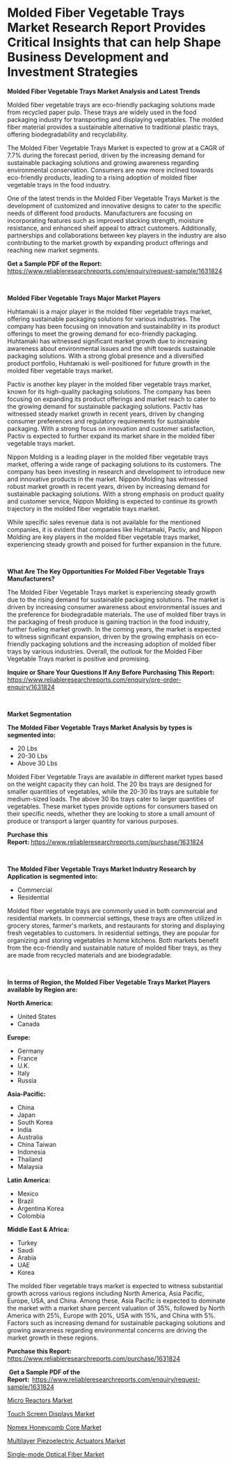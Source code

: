 <p><h1>Molded Fiber Vegetable Trays Market Research Report Provides Critical Insights that can help Shape Business Development and Investment Strategies</h1></p><p><strong>Molded Fiber Vegetable Trays Market Analysis and Latest Trends</strong></p>
<p><p>Molded fiber vegetable trays are eco-friendly packaging solutions made from recycled paper pulp. These trays are widely used in the food packaging industry for transporting and displaying vegetables. The molded fiber material provides a sustainable alternative to traditional plastic trays, offering biodegradability and recyclability.</p><p>The Molded Fiber Vegetable Trays Market is expected to grow at a CAGR of 7.7% during the forecast period, driven by the increasing demand for sustainable packaging solutions and growing awareness regarding environmental conservation. Consumers are now more inclined towards eco-friendly products, leading to a rising adoption of molded fiber vegetable trays in the food industry.</p><p>One of the latest trends in the Molded Fiber Vegetable Trays Market is the development of customized and innovative designs to cater to the specific needs of different food products. Manufacturers are focusing on incorporating features such as improved stacking strength, moisture resistance, and enhanced shelf appeal to attract customers. Additionally, partnerships and collaborations between key players in the industry are also contributing to the market growth by expanding product offerings and reaching new market segments.</p></p>
<p><strong>Get a Sample PDF of the Report:&nbsp;</strong> <a href="https://www.reliableresearchreports.com/enquiry/request-sample/1631824">https://www.reliableresearchreports.com/enquiry/request-sample/1631824</a></p>
<p>&nbsp;</p>
<p><strong>Molded Fiber Vegetable Trays Major Market Players</strong></p>
<p><p>Huhtamaki is a major player in the molded fiber vegetable trays market, offering sustainable packaging solutions for various industries. The company has been focusing on innovation and sustainability in its product offerings to meet the growing demand for eco-friendly packaging. Huhtamaki has witnessed significant market growth due to increasing awareness about environmental issues and the shift towards sustainable packaging solutions. With a strong global presence and a diversified product portfolio, Huhtamaki is well-positioned for future growth in the molded fiber vegetable trays market.</p><p>Pactiv is another key player in the molded fiber vegetable trays market, known for its high-quality packaging solutions. The company has been focusing on expanding its product offerings and market reach to cater to the growing demand for sustainable packaging solutions. Pactiv has witnessed steady market growth in recent years, driven by changing consumer preferences and regulatory requirements for sustainable packaging. With a strong focus on innovation and customer satisfaction, Pactiv is expected to further expand its market share in the molded fiber vegetable trays market.</p><p>Nippon Molding is a leading player in the molded fiber vegetable trays market, offering a wide range of packaging solutions to its customers. The company has been investing in research and development to introduce new and innovative products in the market. Nippon Molding has witnessed robust market growth in recent years, driven by increasing demand for sustainable packaging solutions. With a strong emphasis on product quality and customer service, Nippon Molding is expected to continue its growth trajectory in the molded fiber vegetable trays market.</p><p>While specific sales revenue data is not available for the mentioned companies, it is evident that companies like Huhtamaki, Pactiv, and Nippon Molding are key players in the molded fiber vegetable trays market, experiencing steady growth and poised for further expansion in the future.</p></p>
<p>&nbsp;</p>
<p><strong>What Are The Key Opportunities For Molded Fiber Vegetable Trays Manufacturers?</strong></p>
<p><p>The Molded Fiber Vegetable Trays market is experiencing steady growth due to the rising demand for sustainable packaging solutions. The market is driven by increasing consumer awareness about environmental issues and the preference for biodegradable materials. The use of molded fiber trays in the packaging of fresh produce is gaining traction in the food industry, further fueling market growth. In the coming years, the market is expected to witness significant expansion, driven by the growing emphasis on eco-friendly packaging solutions and the increasing adoption of molded fiber trays by various industries. Overall, the outlook for the Molded Fiber Vegetable Trays market is positive and promising.</p></p>
<p><strong>Inquire or Share Your Questions If Any Before Purchasing This Report:</strong> <a href="https://www.reliableresearchreports.com/enquiry/pre-order-enquiry/1631824">https://www.reliableresearchreports.com/enquiry/pre-order-enquiry/1631824</a></p>
<p>&nbsp;</p>
<p><strong>Market Segmentation</strong></p>
<p><strong>The Molded Fiber Vegetable Trays Market Analysis by types is segmented into:</strong></p>
<p><ul><li>20 Lbs</li><li>20-30 Lbs</li><li>Above 30 Lbs</li></ul></p>
<p><p>Molded Fiber Vegetable Trays are available in different market types based on the weight capacity they can hold. The 20 lbs trays are designed for smaller quantities of vegetables, while the 20-30 lbs trays are suitable for medium-sized loads. The above 30 lbs trays cater to larger quantities of vegetables. These market types provide options for consumers based on their specific needs, whether they are looking to store a small amount of produce or transport a larger quantity for various purposes.</p></p>
<p><strong>Purchase this Report:&nbsp;</strong><a href="https://www.reliableresearchreports.com/purchase/1631824">https://www.reliableresearchreports.com/purchase/1631824</a></p>
<p>&nbsp;</p>
<p><strong>The Molded Fiber Vegetable Trays Market Industry Research by Application is segmented into:</strong></p>
<p><ul><li>Commercial</li><li>Residential</li></ul></p>
<p><p>Molded fiber vegetable trays are commonly used in both commercial and residential markets. In commercial settings, these trays are often utilized in grocery stores, farmer's markets, and restaurants for storing and displaying fresh vegetables to customers. In residential settings, they are popular for organizing and storing vegetables in home kitchens. Both markets benefit from the eco-friendly and sustainable nature of molded fiber trays, as they are made from recycled materials and are biodegradable.</p></p>
<p>&nbsp;</p>
<p><strong>In terms of Region, the Molded Fiber Vegetable Trays Market Players available by Region are:</strong></p>
<p>
    <p> <strong> North America: </strong>
        <ul>
            <li>United States</li>
            <li>Canada</li>
        </ul>
        </p> 
    <p> <strong> Europe: </strong>
        <ul>
            <li>Germany</li>
            <li>France</li>
            <li>U.K.</li>
            <li>Italy</li>
            <li>Russia</li>
        </ul>
        </p> 
    <p> <strong> Asia-Pacific: </strong>
        <ul>
            <li>China</li>
            <li>Japan</li>
            <li>South Korea</li>
            <li>India</li>
            <li>Australia</li>
            <li>China Taiwan</li>
            <li>Indonesia</li>
            <li>Thailand</li>
            <li>Malaysia</li>
        </ul>
        </p> 
    <p> <strong> Latin America: </strong>
        <ul>
            <li>Mexico</li>
            <li>Brazil</li>
            <li>Argentina Korea</li>
            <li>Colombia</li>
        </ul>
        </p> 
    <p> <strong> Middle East & Africa: </strong>
        <ul>
            <li>Turkey</li>
            <li>Saudi</li>
            <li>Arabia</li>
            <li>UAE</li>
            <li>Korea</li>
        </ul>
    </p>
    </p>
<p><p>The molded fiber vegetable trays market is expected to witness substantial growth across various regions including North America, Asia Pacific, Europe, USA, and China. Among these, Asia Pacific is expected to dominate the market with a market share percent valuation of 35%, followed by North America with 25%, Europe with 20%, USA with 15%, and China with 5%. Factors such as increasing demand for sustainable packaging solutions and growing awareness regarding environmental concerns are driving the market growth in these regions.</p></p>
<p><strong>Purchase this Report: </strong><a href="https://www.reliableresearchreports.com/purchase/1631824">https://www.reliableresearchreports.com/purchase/1631824</a></p>
<p>&nbsp;<strong>Get a Sample PDF of the Report:&nbsp;&nbsp;</strong><a href="https://www.reliableresearchreports.com/enquiry/request-sample/1631824">https://www.reliableresearchreports.com/enquiry/request-sample/1631824</a></p>
<p><strong></strong></p>
<p><p><a href="https://florentine-yuzu-f42.notion.site/Micro-Reactors-Market-Size-Global-Industry-Overview-Market-Segmentation-and-Forecast-2024-to-2031-ec0a4a4eb60847c69c6b6a06a601de94">Micro Reactors Market</a></p><p><a href="https://changeable-paste-463.notion.site/Touch-Screen-Displays-Market-Insights-Market-Players-and-Forecast-Till-2031-0433d01a76f945edbe68fd1be950ed0e">Touch Screen Displays Market</a></p><p><a href="https://view.publitas.com/reportprime-1/global-nomex-honeycomb-core-market-size-and-market-trends-insights-and-projections-from-2024-to-2031/">Nomex Honeycomb Core Market</a></p><p><a href="https://view.publitas.com/reportprime-1/multilayer-piezoelectric-actuators-market-size-growth-outlook-from-2024-to-2031-projecting-at-markets-trends-analysis-by-application-regional-outlook-and-revenue/">Multilayer Piezoelectric Actuators Market</a></p><p><a href="https://fuschia-pecorino-a6d.notion.site/Single-mode-Optical-Fiber-Market-Provides-a-Comprehensive-Analysis-Including-a-Macro-Overview-of-the-99885eea83bc4af8b10c9e52f3bf8625">Single-mode Optical Fiber Market</a></p></p>